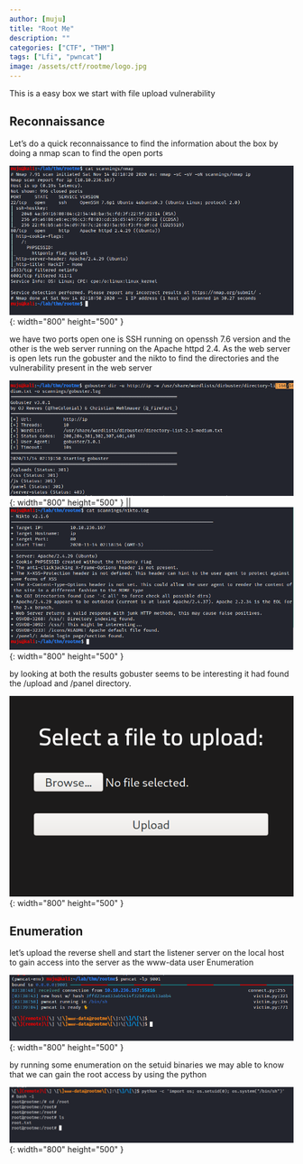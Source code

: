```yaml
---
author: [muju]
title: "Root Me"
description: ""
categories: ["CTF", "THM"]
tags: ["Lfi", "pwncat"]
image: /assets/ctf/rootme/logo.jpg
---
```


This is a easy box we start with file upload vulnerability  

## Reconnaissance

Let’s do  a quick reconnaissance to find the information about the box by doing a nmap scan to find the open ports

![rootme1](/assets/ctf/rootme/root_1.png){: width="800" height="500" }

we have two ports open one is SSH running on openssh 7.6  version and the other is the web server running on the Apache httpd 2.4. As the web server is open lets run the gobuster and the nikto to find the directories and the vulnerability present in the web server

![rootme2](/assets/ctf/rootme/root_2.png){: width="800" height="500" } || ![rootme3](/assets/ctf/rootme/root_3.png){: width="800" height="500" }

by looking at both the results gobuster seems to be interesting it had found the /upload and /panel directory.

![rootme4](/assets/ctf/rootme/root_4.png){: width="800" height="500" }

## Enumeration

let’s upload the reverse shell and start the listener server on the local host to gain access into the server as the www-data user
Enumeration

![rootme5](/assets/ctf/rootme/root_5.png){: width="800" height="500" }

by running some enumeration on the setuid binaries we may able to know that we can gain the root access by using the python

![rootme6](/assets/ctf/rootme/root_6.png){: width="800" height="500" }